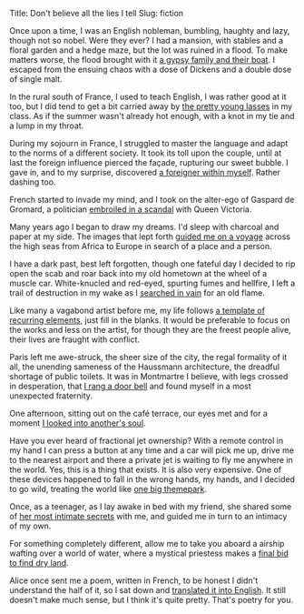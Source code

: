 Title: Don't believe all the lies I tell
Slug: fiction

Once upon a time, I was an English nobleman, bumbling, haughty and lazy, though not so nobel.  Were they ever?  I had a mansion, with stables and a floral garden and a hedge maze, but the lot was ruined in a flood.  To make matters worse, the flood brought with it [a gypsy family and their boat](/the-boat/).  I escaped from the ensuing chaos with a dose of Dickens and a double dose of single malt.

In the rural south of France, I used to teach English, I was rather good at it too, but I did tend to get a bit carried away by [the pretty young lasses](/my-english-student-had-arrived/) in my class.  As if the summer wasn't already hot enough, with a knot in my tie and a lump in my throat.

During my sojourn in France, I struggled to master the language and adapt to the norms of a different society.  It took its toll upon the couple, until at last the foreign influence pierced the façade, rupturing our sweet bubble.  I gave in, and to my surprise, discovered [a foreigner within myself](/foreigner-in-me/).  Rather dashing too.

French started to invade my mind, and I took on the alter-ego of Gaspard de Gromard, a politician [embroiled in a scandal](/victoria/) with Queen Victoria.

Many years ago I began to draw my dreams.  I'd sleep with charcoal and paper at my side.  The images that lept forth [guided me on a voyage](/a-tugging-suspicion/) across the high seas from Africa to Europe in search of a place and a person.

I have a dark past, best left forgotten, though one fateful day I decided to rip open the scab and roar back into my old hometown at the wheel of a muscle car.  White-knucled and red-eyed, spurting fumes and hellfire, I left a trail of destruction in my wake as I [searched in vain](/she-told-me-to-give-her-a-ring/) for an old flame.

Like many a vagabond artist before me, my life follows [a template of recurring elements](/template-for-an-artist-biography/), just fill in the blanks.  It would be preferable to focus on the works and less on the artist, for though they are the freest people alive, their lives are fraught with conflict.

Paris left me awe-struck, the sheer size of the city, the regal formality of it all, the unending sameness of the Haussmann architecture, the dreadful shortage of public toilets.  It was in Montmartre I believe, with legs crossed in desperation, that [I rang a door bell](/the-bell/) and found myself in a most unexpected fraternity.

One afternoon, sitting out on the café terrace, our eyes met and for a moment [I looked into another's soul](/with-her-fathers-hand/).

Have you ever heard of fractional jet ownership?  With a remote control in my hand I can press a button at any time and a car will pick me up, drive me to the nearest airport and there a private jet is waiting to fly me anywhere in the world.  Yes, this is a thing that exists.  It is also very expensive.  One of these devices happened to fall in the wrong hands, my hands, and I decided to go wild, treating the world like [one big themepark](/themepark-earth/).

Once, as a teenager, as I lay awake in bed with my friend, she shared some of [her most intimate secrets](/two-girls/) with me, and guided me in turn to an intimacy of my own.

For something completely different, allow me to take you aboard a airship wafting over a world of water, where a mystical priestess makes a [final bid to find dry land](/floodlands/).

Alice once sent me a poem, written in French, to be honest I didn't understand the half of it, so I sat down and [translated it into English](/sensual-dance-with-the-wind/).  It still doesn't make much sense, but I think it's quite pretty.  That's poetry for you.